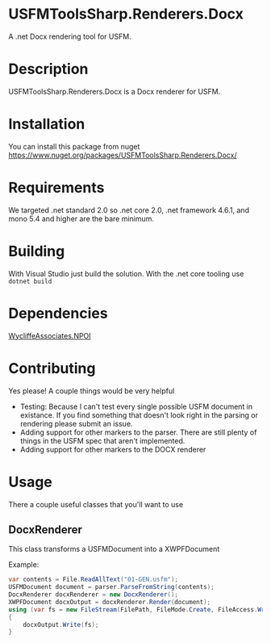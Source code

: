 # USFMToolsSharp.Renderers.Docx
A .net Docx rendering tool for USFM.

# Description
USFMToolsSharp.Renderers.Docx is a Docx renderer for USFM. 

# Installation

You can install this package from nuget https://www.nuget.org/packages/USFMToolsSharp.Renderers.Docx/

# Requirements

We targeted .net standard 2.0 so .net core 2.0, .net framework 4.6.1, and mono 5.4 and
higher are the bare minimum.

# Building

With Visual Studio just build the solution. With the .net core tooling use `dotnet build`

# Dependencies

[WycliffeAssociates.NPOI](https://www.nuget.org/packages/WycliffeAssociates.NPOI/)

# Contributing

Yes please! A couple things would be very helpful

- Testing: Because I can't test every single possible USFM document in existance. If you find something that doesn't look right in the parsing or rendering please submit an issue.
- Adding support for other markers to the parser. There are still plenty of things in the USFM spec that aren't implemented.
- Adding support for other markers to the DOCX renderer

# Usage

There a couple useful classes that you'll want to use

## DocxRenderer

This class transforms a USFMDocument into a XWPFDocument

Example:
```csharp
var contents = File.ReadAllText("01-GEN.usfm");
USFMDocument document = parser.ParseFromString(contents);
DocxRenderer docxRenderer = new DocxRenderer();
XWPFDocument docxOutput = docxRenderer.Render(document);
using (var fs = new FileStream(FilePath, FileMode.Create, FileAccess.Write))
{
    docxOutput.Write(fs);
}
```
